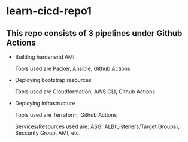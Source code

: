 # learn-cicd-repo1

## This repo consists of 3 pipelines under Github Actions

- Building hardenend AMI

    Tools used are Packer, Ansible, Github Actions

- Deploying bootstrap resources

    Tools used are Cloudformation, AWS CLI, Github Actions

- Deploying infrastructure

    Tools used are Terraform, Github Actions

    Services/Resources used are: ASG, ALB(Listeners/Target Groups), Seccurity Group, AMI, etc.

